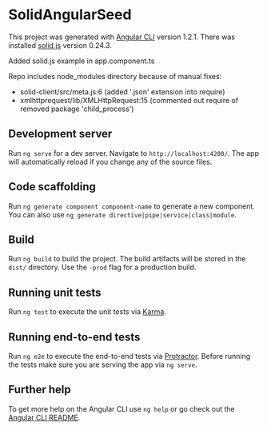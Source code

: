 # SolidAngularSeed

This project was generated with [Angular CLI](https://github.com/angular/angular-cli) version 1.2.1.
There was installed [solid.js](https://github.com/solid/solid-client) version 0.24.3.

Added solid.js example in app.component.ts

Repo includes node_modules directory because of manual fixes:

* solid-client/src/meta.js:6 (added '.json' extension into require)
* xmlhttprequest/lib/XMLHttpRequest:15 (commented out require of removed package 'child_process')

## Development server

Run `ng serve` for a dev server. Navigate to `http://localhost:4200/`. The app will automatically reload if you change any of the source files.

## Code scaffolding

Run `ng generate component component-name` to generate a new component. You can also use `ng generate directive|pipe|service|class|module`.

## Build

Run `ng build` to build the project. The build artifacts will be stored in the `dist/` directory. Use the `-prod` flag for a production build.

## Running unit tests

Run `ng test` to execute the unit tests via [Karma](https://karma-runner.github.io).

## Running end-to-end tests

Run `ng e2e` to execute the end-to-end tests via [Protractor](http://www.protractortest.org/).
Before running the tests make sure you are serving the app via `ng serve`.

## Further help

To get more help on the Angular CLI use `ng help` or go check out the [Angular CLI README](https://github.com/angular/angular-cli/blob/master/README.md).
